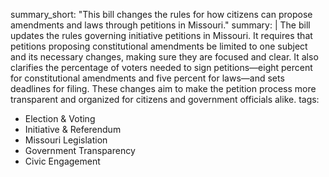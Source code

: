 summary_short: "This bill changes the rules for how citizens can propose amendments and laws through petitions in Missouri."
summary: |
  The bill updates the rules governing initiative petitions in Missouri. It requires that petitions proposing constitutional amendments be limited to one subject and its necessary changes, making sure they are focused and clear. It also clarifies the percentage of voters needed to sign petitions—eight percent for constitutional amendments and five percent for laws—and sets deadlines for filing. These changes aim to make the petition process more transparent and organized for citizens and government officials alike.
tags:
  - Election & Voting
  - Initiative & Referendum
  - Missouri Legislation
  - Government Transparency
  - Civic Engagement
